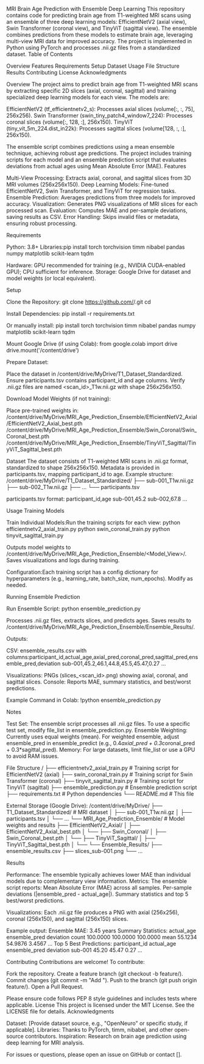 MRI Brain Age Prediction with Ensemble Deep Learning
This repository contains code for predicting brain age from T1-weighted MRI scans using an ensemble of three deep learning models: EfficientNetV2 (axial view), Swin Transformer (coronal view), and TinyViT (sagittal view). The ensemble combines predictions from these models to estimate brain age, leveraging multi-view MRI data for improved accuracy. The project is implemented in Python using PyTorch and processes .nii.gz files from a standardized dataset.
Table of Contents

Overview
Features
Requirements
Setup
Dataset
Usage
File Structure
Results
Contributing
License
Acknowledgments

Overview
The project aims to predict brain age from T1-weighted MRI scans by extracting specific 2D slices (axial, coronal, sagittal) and training specialized deep learning models for each view. The models are:

EfficientNetV2 (tf_efficientnetv2_s): Processes axial slices (volume[:, :, 75], 256x256).
Swin Transformer (swin_tiny_patch4_window7_224): Processes coronal slices (volume[:, 128, :], 256x150).
TinyViT (tiny_vit_5m_224.dist_in22k): Processes sagittal slices (volume[128, :, :], 256x150).

The ensemble script combines predictions using a mean ensemble technique, achieving robust age predictions. The project includes training scripts for each model and an ensemble prediction script that evaluates deviations from actual ages using Mean Absolute Error (MAE).
Features

Multi-View Processing: Extracts axial, coronal, and sagittal slices from 3D MRI volumes (256x256x150).
Deep Learning Models: Fine-tuned EfficientNetV2, Swin Transformer, and TinyViT for regression tasks.
Ensemble Prediction: Averages predictions from three models for improved accuracy.
Visualization: Generates PNG visualizations of MRI slices for each processed scan.
Evaluation: Computes MAE and per-sample deviations, saving results as CSV.
Error Handling: Skips invalid files or metadata, ensuring robust processing.

Requirements

Python: 3.8+
Libraries:pip install torch torchvision timm nibabel pandas numpy matplotlib scikit-learn tqdm


Hardware: GPU recommended for training (e.g., NVIDIA CUDA-enabled GPU); CPU sufficient for inference.
Storage: Google Drive for dataset and model weights (or local equivalent).

Setup

Clone the Repository:
git clone https://github.com/<your-username>/<your-repo-name>.git
cd <your-repo-name>


Install Dependencies:
pip install -r requirements.txt

Or manually install:
pip install torch torchvision timm nibabel pandas numpy matplotlib scikit-learn tqdm


Mount Google Drive (if using Colab):
from google.colab import drive
drive.mount('/content/drive')


Prepare Dataset:

Place the dataset in /content/drive/MyDrive/T1_Dataset_Standardized.
Ensure participants.tsv contains participant_id and age columns.
Verify .nii.gz files are named <scan_id>_T1w.nii.gz with shape 256x256x150.


Download Model Weights (if not training):

Place pre-trained weights in:
/content/drive/MyDrive/MRI_Age_Prediction_Ensemble/EfficientNetV2_Axial/EfficientNetV2_Axial_best.pth
/content/drive/MyDrive/MRI_Age_Prediction_Ensemble/Swin_Coronal/Swin_Coronal_best.pth
/content/drive/MyDrive/MRI_Age_Prediction_Ensemble/TinyViT_Sagittal/TinyViT_Sagittal_best.pth





Dataset
The dataset consists of T1-weighted MRI scans in .nii.gz format, standardized to shape 256x256x150. Metadata is provided in participants.tsv, mapping participant_id to age. Example structure:
/content/drive/MyDrive/T1_Dataset_Standardized/
├── sub-001_T1w.nii.gz
├── sub-002_T1w.nii.gz
├── ...
└── participants.tsv

participants.tsv format:
participant_id,age
sub-001,45.2
sub-002,67.8
...

Usage
Training Models

Train Individual Models:Run the training scripts for each view:
python efficientnetv2_axial_train.py
python swin_coronal_train.py
python tinyvit_sagittal_train.py


Outputs model weights to /content/drive/MyDrive/MRI_Age_Prediction_Ensemble/<Model_View>/.
Saves visualizations and logs during training.


Configuration:Each training script has a config dictionary for hyperparameters (e.g., learning_rate, batch_size, num_epochs). Modify as needed.


Running Ensemble Prediction

Run Ensemble Script:
python ensemble_prediction.py


Processes .nii.gz files, extracts slices, and predicts ages.
Saves results to /content/drive/MyDrive/MRI_Age_Prediction_Ensemble/Ensemble_Results/.


Outputs:

CSV: ensemble_results.csv with columns:participant_id,actual_age,axial_pred,coronal_pred,sagittal_pred,ensemble_pred,deviation
sub-001,45.2,46.1,44.8,45.5,45.47,0.27
...


Visualizations: PNGs (slices_<scan_id>.png) showing axial, coronal, and sagittal slices.
Console: Reports MAE, summary statistics, and best/worst predictions.


Example Command in Colab:
!python ensemble_prediction.py



Notes

Test Set: The ensemble script processes all .nii.gz files. To use a specific test set, modify file_list in ensemble_prediction.py.
Ensemble Weighting: Currently uses equal weights (mean). For weighted ensemble, adjust ensemble_pred in ensemble_predict (e.g., 0.4*axial_pred + 0.3*coronal_pred + 0.3*sagittal_pred).
Memory: For large datasets, limit file_list or use a GPU to avoid RAM issues.

File Structure
<your-repo-name>/
├── efficientnetv2_axial_train.py    # Training script for EfficientNetV2 (axial)
├── swin_coronal_train.py            # Training script for Swin Transformer (coronal)
├── tinyvit_sagittal_train.py        # Training script for TinyViT (sagittal)
├── ensemble_prediction.py           # Ensemble prediction script
├── requirements.txt                 # Python dependencies
└── README.md                        # This file

External Storage (Google Drive):
/content/drive/MyDrive/
├── T1_Dataset_Standardized/         # MRI dataset
│   ├── sub-001_T1w.nii.gz
│   ├── participants.tsv
│   └── ...
└── MRI_Age_Prediction_Ensemble/     # Model weights and results
    ├── EfficientNetV2_Axial/
    │   ├── EfficientNetV2_Axial_best.pth
    │   └── <training visualizations>
    ├── Swin_Coronal/
    │   ├── Swin_Coronal_best.pth
    │   └── <training visualizations>
    ├── TinyViT_Sagittal/
    │   ├── TinyViT_Sagittal_best.pth
    │   └── <training visualizations>
    └── Ensemble_Results/
        ├── ensemble_results.csv
        ├── slices_sub-001.png
        └── ...

Results

Performance: The ensemble typically achieves lower MAE than individual models due to complementary view information.
Metrics: The ensemble script reports:
Mean Absolute Error (MAE) across all samples.
Per-sample deviations (|ensemble_pred - actual_age|).
Summary statistics and top 5 best/worst predictions.


Visualizations: Each .nii.gz file produces a PNG with axial (256x256), coronal (256x150), and sagittal (256x150) slices.

Example output:
Ensemble MAE: 3.45 years
Summary Statistics:
       actual_age  ensemble_pred  deviation
count   100.0000      100.0000   100.0000
mean     55.1234       54.9876     3.4567
...
Top 5 Best Predictions:
  participant_id  actual_age  ensemble_pred  deviation
  sub-001         45.20       45.47         0.27
  ...

Contributing
Contributions are welcome! To contribute:

Fork the repository.
Create a feature branch (git checkout -b feature/<your-feature>).
Commit changes (git commit -m "Add <your-feature>").
Push to the branch (git push origin feature/<your-feature>).
Open a Pull Request.

Please ensure code follows PEP 8 style guidelines and includes tests where applicable.
License
This project is licensed under the MIT License. See the LICENSE file for details.
Acknowledgments

Dataset: [Provide dataset source, e.g., "OpenNeuro" or specific study, if applicable].
Libraries: Thanks to PyTorch, timm, nibabel, and other open-source contributors.
Inspiration: Research on brain age prediction using deep learning for MRI analysis.

For issues or questions, please open an issue on GitHub or contact [].
